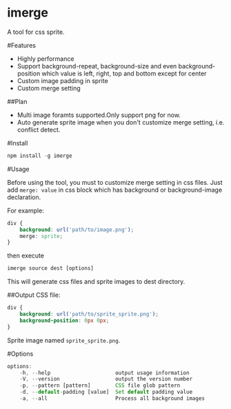 imerge
======

A tool for css sprite.

#Features

* Highly performance
* Support background-repeat, background-size and even background-position which value is left, right, top and bottom except for center
* Custom image padding in sprite
* Custom merge setting

##Plan

* Multi image foramts supported.Only support png for now.
* Auto generate sprite image when you don't customize merge setting, i.e. conflict detect.

#Install

```js
npm install -g imerge
```

#Usage

Before using the tool, you must to customize merge setting in css files. Just add `merge: value` in css block which has background or background-image declaration.

For example:
```css
div {
	background: url('path/to/image.png');
	merge: sprite;
}
```
then execute
```js
imerge source dest [options]
```
This will generate css files and sprite images to dest directory.

##Output
CSS file:
```css
div {
	background: url('path/to/sprite_sprite.png');
	background-position: 0px 0px;
}
```
Sprite image named `sprite_sprite.png`.

#Options
```js
options:
	-h, --help                     output usage information
	-V, --version                  output the version number
	-p, --pattern [pattern]        CSS file glob pattern
	-d, --default-padding [value]  Set default padding value
	-a, --all                      Process all background images
```
				
